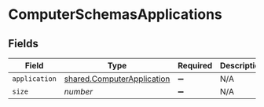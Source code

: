 # ComputerSchemasApplications


## Fields

| Field                                                                           | Type                                                                            | Required                                                                        | Description                                                                     | Example                                                                         |
| ------------------------------------------------------------------------------- | ------------------------------------------------------------------------------- | ------------------------------------------------------------------------------- | ------------------------------------------------------------------------------- | ------------------------------------------------------------------------------- |
| `application`                                                                   | [shared.ComputerApplication](../../../sdk/models/shared/computerapplication.md) | :heavy_minus_sign:                                                              | N/A                                                                             |                                                                                 |
| `size`                                                                          | *number*                                                                        | :heavy_minus_sign:                                                              | N/A                                                                             | 1                                                                               |